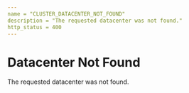 ```yaml
---
name = "CLUSTER_DATACENTER_NOT_FOUND"
description = "The requested datacenter was not found."
http_status = 400
---
```


# Datacenter Not Found

The requested datacenter was not found.
